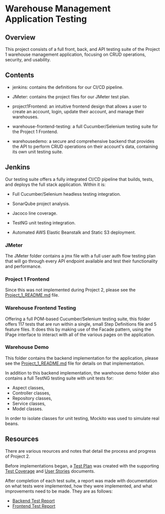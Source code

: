 # Warehouse Management Application Testing #
## Overview ##
This project consists of a full front, back, and API testing suite of the Project 1 warehouse management application, focusing on CRUD operations, security, and usability.

## Contents ##
- jenkins: contains the definitions for our CI/CD pipeline.

- JMeter: contains the project files for our JMeter test plan.

- project1Frontend: an intuitive frontend design that allows a user to create an account, login, update their account, and manage their warehouses.

- warehouse-frontend-testing: a full Cucumber/Selenium testing suite for the Project 1 Frontend.

- warehousedemo: a secure and comprehensive backend that provides the API to perform CRUD operations on their account's data, containing its own unit testing suite.

## Jenkins ##
Our testing suite offers a fully integrated CI/CD pipeline that builds, tests, and deploys the full stack application. Within it is:

- Full Cucumber/Selenium headless testing integration.

- SonarQube project analysis.

- Jacoco line coverage.

- TestNG unit testing integration.

- Automated AWS Elastic Beanstalk and Static S3 deployment.

### JMeter ###
The JMeter folder contains a jmx file with a full user auth flow testing plan that will go through every API endpoint available and test their functionality and performance.

### Project 1 Frontend ###
Since this was not implemented during Project 2, please see the [Project_1_README.md](./Project_1_README.md) file.

### Warehouse Frontend Testing ###
Offering a full POM-based Cucumber/Selenium testing suite, this folder offers 117 tests that are run within a single, small Step Definitions file and 5 feature files. It does this by making use of the Facade pattern, using the IPage interface to interact with all of the various pages on the application.

### Warehouse Demo ###
This folder contains the backend implementation for the application, please see the [Project_1_README.md](./Project_1_README.md) file for details on that implementation.

In addition to this backend implementation, the warehouse demo folder also contains a full TestNG testing suite with unit tests for:
- Aspect classes,
- Controller classes,
- Repository classes,
- Service classes,
- Model classes.

In order to isolate classes for unit testing, Mockito was used to simulate real beans.

## Resources ##
There are various reources and notes that detail the process and progress of Project 2. 

Before implementations began, a [Test Plan](./Resources/Test%20Plan.pdf) was created with the supporting [Test Coverage](./Resources/Test%20Coverage.pdf) and [User Stories](./Resources/User%20Stories.pdf) documents.

After completion of each test suite, a report was made with documentation on what tests were implemented, how they were implemented, and what improvements need to be made. They are as follows:
- [Backend Test Report](./Resources/Back%20End%20Testing%20Report.pdf)
- [Frontend Test Report](./Resources/Back%20End%20Testing%20Report.pdf)
